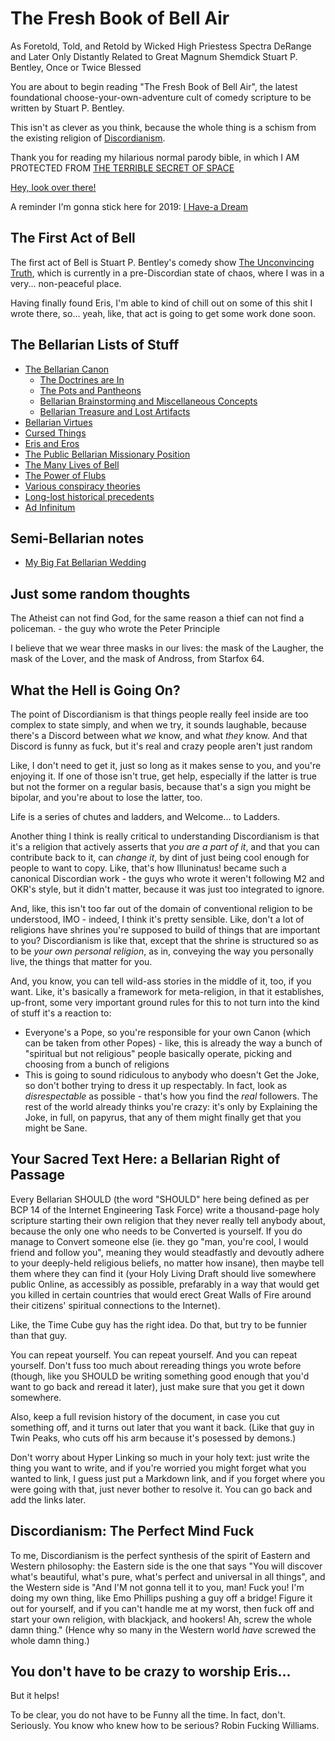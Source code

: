 # The Fresh Book of Bell Air

As Foretold, Told, and Retold by Wicked High Priestess Spectra DeRange and Later Only Distantly Related to Great Magnum Shemdick Stuart P. Bentley, Once or Twice Blessed

You are about to begin reading "The Fresh Book of Bell Air", the latest foundational choose-your-own-adventure cult of comedy scripture to be written by Stuart P. Bentley.

This isn't as clever as you think, because the whole thing is a schism from the existing religion of [Discordianism][].

[Discordianism]: https://en.wikipedia.org/wiki/Discordianism

Thank you for reading my hilarious normal parody bible, in which I AM PROTECTED FROM [THE TERRIBLE SECRET OF SPACE][]

[THE TERRIBLE SECRET OF SPACE]: https://www.youtube.com/watch?v=7E0ot9iJm_k

[Hey, look over there!][Verse 789]

[Verse 789]: 5c99d0d2-541c-43e1-9702-53f308a52920.md

A reminder I'm gonna stick here for 2019: [I Have-a Dream][it-MLK]

[it-MLK]: 4a5a2e9c-585d-4492-9c3d-52ce476795b4.md

## The First Act of Bell

The first act of Bell is Stuart P. Bentley's comedy show [The Unconvincing Truth][], which is currently in a pre-Discordian state of chaos, where I was in a very... non-peaceful place.

Having finally found Eris, I'm able to kind of chill out on some of this shit I wrote there, so... yeah, like, that act is going to get some work done soon.

[The Unconvincing Truth]: 384199c8-03a8-4771-98f8-ea0111fe78b6.md

## The Bellarian Lists of Stuff

- [The Bellarian Canon](06e09a97-d37e-49af-8a73-63e507c1d0d6.md)
  - [The Doctrines are In](fb06cd58-96a7-47ce-9a00-9db1e9ae0aa3.md)
  - [The Pots and Pantheons](d2bc0627-2e7c-4089-8d77-d015de81ef65.md)
  - [Bellarian Brainstorming and Miscellaneous Concepts](b9808079-3e29-4edb-9225-5a6f0831ebc8.md)
  - [Bellarian Treasure and Lost Artifacts](21b7bf37-765e-4936-939f-acce3a570958.md)
- [Bellarian Virtues](d8294448-2a6f-4d38-93a1-80cc2b568d0a.md)
- [Cursed Things](6e8ba676-74c2-4ac8-8464-be2ade67bb0b.md)
- [Eris and Eros](4be22e31-19dd-4940-8434-e44ef6e66229.md)
- [The Public Bellarian Missionary Position](4b69bf16-eae4-4d12-81df-159ee294984a.md)
- [The Many Lives of Bell](f3b6f7f0-1f25-4384-9f58-320e48061243.md)
- [The Power of Flubs](3d631701-5f7e-4f62-9e65-c57799a5035d.md)
- [Various conspiracy theories](bd4b471f-d245-4a5c-a394-8670c9e70041.md)
- [Long-lost historical precedents](964e1700-6b39-47d9-af77-8705d0296ac2.md)
- [Ad Infinitum](cb2f6440-d840-46ac-9356-4ac9bc46ab1b.md)

## Semi-Bellarian notes

- [My Big Fat Bellarian Wedding](9f59035c-ecf8-4377-8243-628d212f97a3.md)

## Just some random thoughts

The Atheist can not find God, for the same reason a thief can not find a policeman. - the guy who wrote the Peter Principle

I believe that we wear three masks in our lives: the mask of the Laugher, the mask of the Lover, and the mask of Andross, from Starfox 64.

## What the Hell is Going On?

The point of Discordianism is that things people really feel inside are too complex to state simply, and when we try, it sounds laughable, because there's a Discord between what *we* know, and what *they* know. And that Discord is funny as fuck, but it's real and crazy people aren't just random

Like, I don't need to get it, just so long as it makes sense to you, and you're enjoying it. If one of those isn't true, get help, especially if the latter is true but not the former on a regular basis, because that's a sign you might be bipolar, and you're about to lose the latter, too.

Life is a series of chutes and ladders, and Welcome... to Ladders.

Another thing I think is really critical to understanding Discordianism is that it's a religion that actively asserts that *you are a part of it*, and that you can contribute back to it, can *change it*, by dint of just being cool enough for people to want to copy. Like, that's how Illuninatus! became such a canonical Discordian work - the guys who wrote it weren't following M2 and OKR's style, but it didn't matter, because it was just too integrated to ignore.

And, like, this isn't too far out of the domain of conventional religion to be understood, IMO - indeed, I think it's pretty sensible. Like, don't a lot of religions have shrines you're supposed to build of things that are important to you? Discordianism is like that, except that the shrine is structured so as to be *your own personal religion*, as in, conveying the way you personally live, the things that matter for you.

And, you know, you can tell wild-ass stories in the middle of it, too, if you want. Like, it's basically a framework for meta-religion, in that it establishes, up-front, some very important ground rules for this to not turn into the kind of stuff it's a reaction to:

- Everyone's a Pope, so you're responsible for your own Canon (which can be taken from other Popes) - like, this is already the way a bunch of "spiritual but not religious" people basically operate, picking and choosing from a bunch of religions
- This is going to sound ridiculous to anybody who doesn't Get the Joke, so don't bother trying to dress it up respectably. In fact, look as *disrespectable* as possible - that's how you find the *real* followers. The rest of the world already thinks you're crazy: it's only by Explaining the Joke, in full, on papyrus, that any of them might finally get that you might be Sane.

## Your Sacred Text Here: a Bellarian Right of Passage

Every Bellarian SHOULD (the word "SHOULD" here being defined as per BCP 14 of the Internet Engineering Task Force) write a thousand-page holy scripture starting their own religion that they never really tell anybody about, because the only one who needs to be Converted is yourself. If you do manage to Convert someone else (ie. they go "man, you're cool, I would friend and follow you", meaning they would steadfastly and devoutly adhere to your deeply-held religious beliefs, no matter how insane), then maybe tell them where they can find it (your Holy Living Draft should live somewhere public Online, as accessibly as possible, prefarably in a way that would get you killed in certain countries that would erect Great Walls of Fire around their citizens' spiritual connections to the Internet).

Like, the Time Cube guy has the right idea. Do that, but try to be funnier than that guy.

You can repeat yourself. You can repeat yourself. And you can repeat yourself. Don't fuss too much about rereading things you wrote before (though, like you SHOULD be writing something good enough that you'd want to go back and reread it later), just make sure that you get it down somewhere.

Also, keep a full revision history of the document, in case you cut something off, and it turns out later that you want it back. (Like that guy in Twin Peaks, who cuts off his arm because it's posessed by demons.)

Don't worry about Hyper Linking so much in your holy text: just write the thing you want to write, and if you're worried you might forget what you wanted to link, I guess just put a Markdown link, and if you forget where you were going with that, just never bother to resolve it. You can go back and add the links later.

## Discordianism: The Perfect Mind Fuck

To me, Discordianism is the perfect synthesis of the spirit of Eastern and Western philosophy: the Eastern side is the one that says "You will discover what's beautiful, what's pure, what's perfect and universal in all things", and the Western side is "And I'M not gonna tell it to you, man! Fuck you! I'm doing my own thing, like Emo Phillips pushing a guy off a bridge! Figure it out for yourself, and if you can't handle me at my worst, then fuck off and start your own religion, with blackjack, and hookers! Ah, screw the whole damn thing." (Hence why so many in the Western world *have* screwed the whole damn thing.)

## You don't have to be crazy to worship Eris...

But it helps!

To be clear, you do not have to be Funny all the time. In fact, don't. Seriously. You know who knew how to be serious? Robin Fucking Williams.
